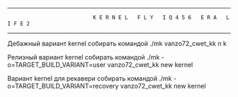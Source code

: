 ___________________________________________________________________________________________________________

                               K E R N E L   F L Y   I Q 4 5 6   E R A   L I F E 2
___________________________________________________________________________________________________________

Дебажный вариант kernel собирать командой
./mk vanzo72_cwet_kk n k

Релизный вариант kernel собирать командой
./mk -o=TARGET_BUILD_VARIANT=user vanzo72_cwet_kk new kernel

Вариант kernel для рекавери собирать командой
./mk -o=TARGET_BUILD_VARIANT=recovery vanzo72_cwet_kk new kernel
